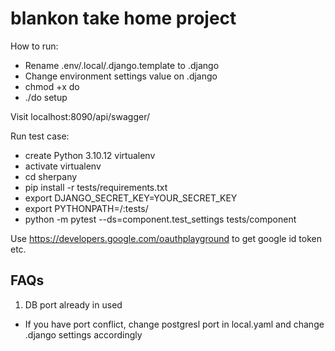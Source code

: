 # blankon take home project

How to run:

-   Rename .env/.local/.django.template to .django
-   Change environment settings value on .django
-   chmod +x do
-   ./do setup

Visit localhost:8090/api/swagger/

Run test case:

-   create Python 3.10.12 virtualenv
-   activate virtualenv
-   cd sherpany
-   pip install -r tests/requirements.txt
-   export DJANGO_SECRET_KEY=YOUR_SECRET_KEY
-   export PYTHONPATH=/:tests/
-   python -m pytest --ds=component.test_settings tests/component


Use https://developers.google.com/oauthplayground to get google id token etc.


## FAQs

1. DB port already in used
- If you have port conflict, change postgresl port in local.yaml and change .django settings accordingly
